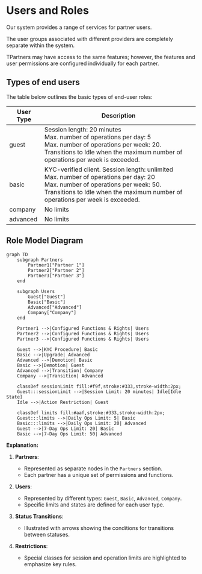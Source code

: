 # Users and Roles

Our system provides a range of services for partner users.

The user groups associated with different providers are completely separate within the system.

TPartners may have access to the same features; however, the features and user permissions are configured individually for each partner.

## Types of end users

The table below outlines the basic types of end-user roles:

|User Type|Description|
|---|---|
|guest|Session length: 20 minutes<br/> Max. number of operations per day: 5<br/> Max. number of operations per week: 20. <br/> Transitions to Idle when the maximum number of operations per week is exceeded.|
|basic|KYC-verified client. Session length: unlimited<br/> Max. number of operations per day: 20<br/> Max. number of operations per week: 50. <br/> Transitions to Idle when the maximum number of operations per week is exceeded. |
|company| No limits |
|advanced| No limits |

## Role Model Diagram

```mermaid
graph TD
    subgraph Partners
        Partner1["Partner 1"]
        Partner2["Partner 2"]
        Partner3["Partner 3"]
    end
    
    subgraph Users
        Guest["Guest"]
        Basic["Basic"]
        Advanced["Advanced"]
        Company["Company"]
    end
    
    Partner1 -->|Configured Functions & Rights| Users
    Partner2 -->|Configured Functions & Rights| Users
    Partner3 -->|Configured Functions & Rights| Users

    Guest -->|KYC Procedure| Basic
    Basic -->|Upgrade| Advanced
    Advanced -->|Demotion| Basic
    Basic -->|Demotion| Guest
    Advanced -->|Transition| Company
    Company -->|Transition| Advanced
    
    classDef sessionLimit fill:#f9f,stroke:#333,stroke-width:2px;
    Guest:::sessionLimit -->|Session Limit: 20 minutes| Idle[Idle State]
    Idle -->|Action Restriction| Guest

    classDef limits fill:#aaf,stroke:#333,stroke-width:2px;
    Guest:::limits -->|Daily Ops Limit: 5| Basic
    Basic:::limits -->|Daily Ops Limit: 20| Advanced
    Guest -->|7-Day Ops Limit: 20| Basic
    Basic -->|7-Day Ops Limit: 50| Advanced
```

**Explanation:**

1. **Partners**:
   - Represented as separate nodes in the `Partners` section.
   - Each partner has a unique set of permissions and functions.

2. **Users**:
   - Represented by different types: `Guest`, `Basic`, `Advanced`, `Company`.
   - Specific limits and states are defined for each user type.

3. **Status Transitions**:
   - Illustrated with arrows showing the conditions for transitions between statuses.

4. **Restrictions**:
   - Special classes for session and operation limits are highlighted to emphasize key rules.